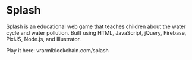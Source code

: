 # Splash
Splash is an educational web game that teaches children about the water cycle and water pollution. Built using HTML, JavaScript, jQuery, Firebase, PixiJS, Node.js, and Illustrator.

Play it here: vrarmlblockchain.com/splash

